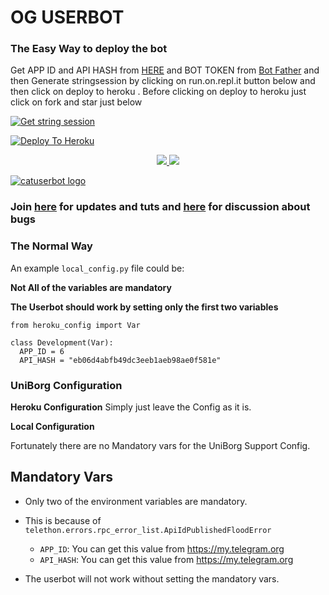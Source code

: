 
# OG  USERBOT

### The Easy Way to deploy the bot
Get APP ID and API HASH from [HERE](https://my.telegram.org) and BOT TOKEN from [Bot Father](https://t.me/botfather) and then Generate stringsession by clicking on run.on.repl.it button below and then click on deploy to heroku . Before clicking on deploy to heroku just click on fork and star just below

[![Get string session](https://repl.it/badge/github/sandy1709/sandeep1709)](https://generatestringsession.sandeep1709.repl.run/)

[![Deploy To Heroku](https://www.herokucdn.com/deploy/button.svg)](https://heroku.com/deploy?template=https://github.com/Jisan09/catuserbot)
<p align="center">
  <a href="https://github.com/mdkaiom95/og-bot/fork">
    <img src="https://img.shields.io/github/forks/mdkaiom95/og-bot?label=Fork&style=social">
    
  </a>
  <a href="https://github.com/mdkaiom95/og-bot">
    <img src="https://img.shields.io/github/stars/mdkaiom95/og-bot?style=social">
  </a>
</p>


[![catuserbot logo](https://telegra.ph/file/fd63714e8b2250c89874e.jpg )](https://heroku.com/deploy)


### Join [here](https://t.me/AlpineProton) for updates and tuts and [here](https://t.me/shakil29) for discussion about bugs

### The Normal Way

An example `local_config.py` file could be:

**Not All of the variables are mandatory**

__The Userbot should work by setting only the first two variables__

```python3
from heroku_config import Var

class Development(Var):
  APP_ID = 6
  API_HASH = "eb06d4abfb49dc3eeb1aeb98ae0f581e"
```

### UniBorg Configuration



**Heroku Configuration**
Simply just leave the Config as it is.

**Local Configuration**

Fortunately there are no Mandatory vars for the UniBorg Support Config.

## Mandatory Vars

- Only two of the environment variables are mandatory.
- This is because of `telethon.errors.rpc_error_list.ApiIdPublishedFloodError`

    - `APP_ID`:   You can get this value from https://my.telegram.org
    - `API_HASH`:   You can get this value from https://my.telegram.org
- The userbot will not work without setting the mandatory vars.
